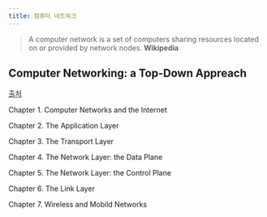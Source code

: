 ```yaml
---
title: 컴퓨터 네트워크
---
```


> A computer network is a set of computers sharing resources located on or provided by network nodes. **Wikipedia**

## Computer Networking: a Top-Down Appreach

[출처](http://gaia.cs.umass.edu/kurose_ross/videos/1/)

Chapter 1. Computer Networks and the Internet

Chapter 2. The Application Layer

Chapter 3. The Transport Layer

Chapter 4. The Network Layer: the Data Plane

Chapter 5. The Network Layer: the Control Plane

Chapter 6. The Link Layer

Chapter 7. Wireless and Mobild Networks
